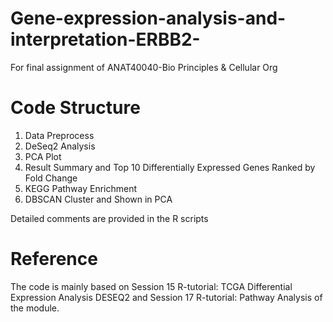# Gene-expression-analysis-and-interpretation-ERBB2-
For final assignment of ANAT40040-Bio Principles &amp; Cellular Org

# Code Structure
1. Data Preprocess
2. DeSeq2 Analysis
3. PCA Plot
4. Result Summary and Top 10 Differentially Expressed Genes Ranked by Fold Change
5. KEGG Pathway Enrichment
6. DBSCAN Cluster and Shown in PCA

 Detailed comments are provided in the R scripts

# Reference
The code is mainly based on Session 15 R-tutorial: TCGA Differential Expression Analysis DESEQ2 and Session 17 R-tutorial: Pathway Analysis of the module.
